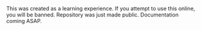 This was created as a learning experience.
If you attempt to use this online, you will be banned.
Repository was just made public. Documentation coming ASAP.
